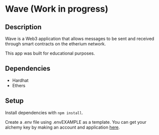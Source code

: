 # Wave (Work in progress)

## Description

Wave is a Web3 application that allows messages to be sent and received through smart contracts on the etherium network.

This app was built for educational purposes.

## Dependencies

- Hardhat
- Ethers

## Setup

Install dependencies with `npm install`.

Create a .env file using .envEXAMPLE as a template. You can get your alchemy key by making an account and application [here](https://www.alchemy.com/).

